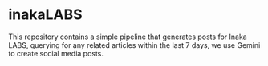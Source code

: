 # inakaLABS

This repository contains a simple pipeline that generates posts for Inaka LABS, querying for any related articles within the last 7 days, we use Gemini to create social media posts.